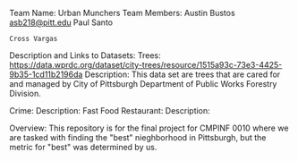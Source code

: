 Team Name: Urban Munchers
Team Members:
    Austin Bustos
        asb218@pitt.edu
    Paul Santo
        
        
    Cross Vargas
        
Description and Links to Datasets:
Trees: https://data.wprdc.org/dataset/city-trees/resource/1515a93c-73e3-4425-9b35-1cd11b2196da
    Description: This data set are trees that are cared for and managed by City of Pittsburgh Department of Public Works Forestry Division.

Crime: 
    Description: 
Fast Food Restaurant:
    Description: 

Overview: This repository is for the final project for CMPINF 0010 where we are tasked with finding the "best" nieghborhood in Pittsburgh, but the metric for "best" was determined by us.